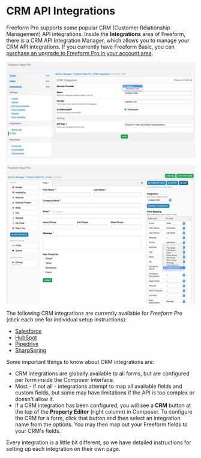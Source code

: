 # CRM API Integrations

Freeform Pro supports some popular CRM (Customer Relationship Management) API integrations. Inside the **Integrations** area of Freeform, there is a CRM API Integration Manager, which allows you to manage your CRM API integrations. If you currently have Freeform Basic, you can [purchase an upgrade to Freeform Pro in your account area](https://solspace.com/account/software).

[![Connect CRM](images/cp_api-crm-create.png)](images/cp_api-crm-create.png)

[![CRM API Integration Field Mapping in Composer](images/cp_api-crm-composer-field-mapping.png)](images/cp_api-crm-composer-field-mapping.png)

The following CRM integrations are currently available for *Freeform Pro* (click each one for individual setup instructions):

* [Salesforce](crm-api-salesforce.md)
* [HubSpot](crm-api-hubspot.md)
* [Pipedrive](crm-api-pipedrive.md)
* [SharpSpring](crm-api-sharpspring.md)

Some important things to know about CRM integrations are:

* CRM integrations are globally available to all forms, but are configured per form inside the Composer interface.
* Most - if not all - integrations attempt to map all available fields and custom fields, but some may have limitations if the API is too complex or doesn't allow it.
* If a CRM integration has been configured, you will see a **CRM** button at the top of the **Property Editor** (right column) in Composer. To configure the CRM for a form, click that button and then select an integration name from the options. You may then map out your Freeform fields to your CRM's fields.

Every integration is a little bit different, so we have detailed instructions for setting up each integration on their own page.
